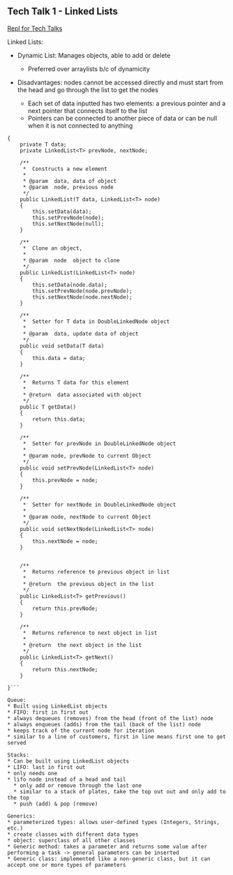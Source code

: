 ## Tech Talk 1 - Linked Lists ##

[Repl for Tech Talks](https://replit.com/join/shtgcacbqv-mistylavender)

Linked Lists:
* Dynamic List: Manages objects, able to add or delete
  * Preferred over arraylists b/c of dynamicity

* Disadvantages: nodes cannot be accessed directly and must start from the head and go through the list to get the nodes
  * Each set of data inputted has two elements: a previous pointer and a next pointer that connects itself to the list
  * Pointers can be connected to another piece of data or can be null when it is not connected to anything

```public class LinkedList<T>
{
    private T data;
    private LinkedList<T> prevNode, nextNode;

    /**
     *  Constructs a new element
     *
     * @param  data, data of object
     * @param  node, previous node
     */
    public LinkedList(T data, LinkedList<T> node)
    {
        this.setData(data);
        this.setPrevNode(node);
        this.setNextNode(null);
    }

    /**
     *  Clone an object,
     *
     * @param  node  object to clone
     */
    public LinkedList(LinkedList<T> node)
    {
        this.setData(node.data);
        this.setPrevNode(node.prevNode);
        this.setNextNode(node.nextNode);
    }

    /**
     *  Setter for T data in DoubleLinkedNode object
     *
     * @param  data, update data of object
     */
    public void setData(T data)
    {
        this.data = data;
    }

    /**
     *  Returns T data for this element
     *
     * @return  data associated with object
     */
    public T getData()
    {
        return this.data;
    }

    /**
     *  Setter for prevNode in DoubleLinkedNode object
     *
     * @param node, prevNode to current Object
     */
    public void setPrevNode(LinkedList<T> node)
    {
        this.prevNode = node;
    }

    /**
     *  Setter for nextNode in DoubleLinkedNode object
     *
     * @param node, nextNode to current Object
     */
    public void setNextNode(LinkedList<T> node)
    {
        this.nextNode = node;
    }


    /**
     *  Returns reference to previous object in list
     *
     * @return  the previous object in the list
     */
    public LinkedList<T> getPrevious()
    {
        return this.prevNode;
    }

    /**
     *  Returns reference to next object in list
     *
     * @return  the next object in the list
     */
    public LinkedList<T> getNext()
    {
        return this.nextNode;
    }

}```

Queue: 
* Built using LinkedList objects
* FIFO: first in first out
* always dequeues (removes) from the head (front of the list) node 
* always enqueues (adds) from the tail (back of the list) node
* keeps track of the current node for iteration
* similar to a line of customers, first in line means first one to get served

Stacks:
* Can be built using LinkedList objects
* LIFO: last in first out
* only needs one
* lifo node instead of a head and tail
  * only add or remove through the last one
  * similar to a stack of plates, take the top out out and only add to the top
  * push (add) & pop (remove)

Generics:
* parameterized types: allows user-defined types (Integers, Strings, etc.)
* create classes with different data types
* object: superclass of all other classes
* Generic method: takes a parameter and returns some value after performing a task -> general parameters can be inserted
* Generic class: implemented like a non-generic class, but it can accept one or more types of parameters
